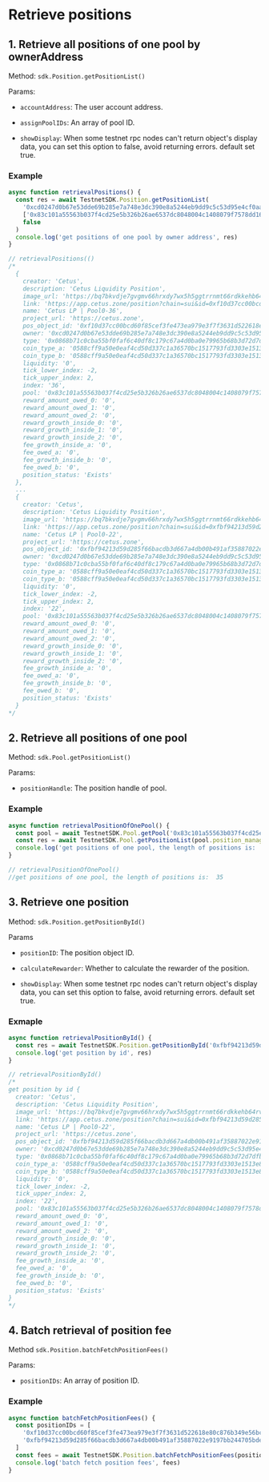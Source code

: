 # Retrieve positions

## 1. Retrieve all positions of one pool by ownerAddress

Method: `sdk.Position.getPositionList()`

Params:

  + `accountAddress`: The user account address.

  + `assignPoolIDs`: An array of pool ID.

  + `showDisplay`: When some testnet rpc nodes can't return object's display data, you can set this option to false, avoid returning errors. default set true.

### Example

```typescript
async function retrievalPositions() {
  const res = await TestnetSDK.Position.getPositionList(
    '0xcd0247d0b67e53dde69b285e7a748e3dc390e8a5244eb9dd9c5c53d95e4cf0aa',
    ['0x83c101a55563b037f4cd25e5b326b26ae6537dc8048004c1408079f7578dd160']，
    false
  )
  console.log('get positions of one pool by owner address', res)
}

// retrievalPositions(()
/*
  {
    creator: 'Cetus',
    description: 'Cetus Liquidity Position',
    image_url: 'https://bq7bkvdje7gvgmv66hrxdy7wx5h5ggtrrnmt66rdkkehb64rvz3q.arweave.net/DD4VVGknzVMyvvHjceP2v0_TGnGLWT96I1KIcPuRrnc',
    link: 'https://app.cetus.zone/position?chain=sui&id=0xf10d37cc00bcd60f85cef3fe473ea979e3f7f3631d522618e80c876b349e56bc',
    name: 'Cetus LP | Pool0-36',
    project_url: 'https://cetus.zone',
    pos_object_id: '0xf10d37cc00bcd60f85cef3fe473ea979e3f7f3631d522618e80c876b349e56bc',
    owner: '0xcd0247d0b67e53dde69b285e7a748e3dc390e8a5244eb9dd9c5c53d95e4cf0aa',
    type: '0x0868b71c0cba55bf0faf6c40df8c179c67a4d0ba0e79965b68b3d72d7dfbf666::position::Position',
    coin_type_a: '0588cff9a50e0eaf4cd50d337c1a36570bc1517793fd3303e1513e8ad4d2aa96::usdt::USDT',
    coin_type_b: '0588cff9a50e0eaf4cd50d337c1a36570bc1517793fd3303e1513e8ad4d2aa96::usdc::USDC',
    liquidity: '0',
    tick_lower_index: -2,
    tick_upper_index: 2,
    index: '36',
    pool: '0x83c101a55563b037f4cd25e5b326b26ae6537dc8048004c1408079f7578dd160',
    reward_amount_owed_0: '0',
    reward_amount_owed_1: '0',
    reward_amount_owed_2: '0',
    reward_growth_inside_0: '0',
    reward_growth_inside_1: '0',
    reward_growth_inside_2: '0',
    fee_growth_inside_a: '0',
    fee_owed_a: '0',
    fee_growth_inside_b: '0',
    fee_owed_b: '0',
    position_status: 'Exists'
  },
  ...
  {
    creator: 'Cetus',
    description: 'Cetus Liquidity Position',
    image_url: 'https://bq7bkvdje7gvgmv66hrxdy7wx5h5ggtrrnmt66rdkkehb64rvz3q.arweave.net/DD4VVGknzVMyvvHjceP2v0_TGnGLWT96I1KIcPuRrnc',
    link: 'https://app.cetus.zone/position?chain=sui&id=0xfbf94213d59d285f66bacdb3d667a4db00b491af35887022e9197bb244705bde',
    name: 'Cetus LP | Pool0-22',
    project_url: 'https://cetus.zone',
    pos_object_id: '0xfbf94213d59d285f66bacdb3d667a4db00b491af35887022e9197bb244705bde',
    owner: '0xcd0247d0b67e53dde69b285e7a748e3dc390e8a5244eb9dd9c5c53d95e4cf0aa',
    type: '0x0868b71c0cba55bf0faf6c40df8c179c67a4d0ba0e79965b68b3d72d7dfbf666::position::Position',
    coin_type_a: '0588cff9a50e0eaf4cd50d337c1a36570bc1517793fd3303e1513e8ad4d2aa96::usdt::USDT',
    coin_type_b: '0588cff9a50e0eaf4cd50d337c1a36570bc1517793fd3303e1513e8ad4d2aa96::usdc::USDC',
    liquidity: '0',
    tick_lower_index: -2,
    tick_upper_index: 2,
    index: '22',
    pool: '0x83c101a55563b037f4cd25e5b326b26ae6537dc8048004c1408079f7578dd160',
    reward_amount_owed_0: '0',
    reward_amount_owed_1: '0',
    reward_amount_owed_2: '0',
    reward_growth_inside_0: '0',
    reward_growth_inside_1: '0',
    reward_growth_inside_2: '0',
    fee_growth_inside_a: '0',
    fee_owed_a: '0',
    fee_growth_inside_b: '0',
    fee_owed_b: '0',
    position_status: 'Exists'
  }
*/
```

## 2. Retrieve all positions of one pool

Method: `sdk.Pool.getPositionList()`

Params:

  + `positionHandle`: The position handle of pool.

### Example

```typescript
async function retrievalPositionOfOnePool() {
  const pool = await TestnetSDK.Pool.getPool('0x83c101a55563b037f4cd25e5b326b26ae6537dc8048004c1408079f7578dd160')
  const res = await TestnetSDK.Pool.getPositionList(pool.position_manager.positions_handle)
  console.log('get positions of one pool, the length of positions is: ', res.length)
}

// retrievalPositionOfOnePool()
//get positions of one pool, the length of positions is:  35
```

## 3. Retrieve one position

Method: `sdk.Position.getPositionById()`

Params

  + `positionID`: The position object ID.

  + `calculateRewarder`: Whether to calculate the rewarder of the position.

  + `showDisplay`:  When some testnet rpc nodes can't return object's display data, you can set this option to false, avoid returning errors. default set true.

### Exmaple

```typescript
async function retrievalPositionById() {
  const res = await TestnetSDK.Position.getPositionById('0xfbf94213d59d285f66bacdb3d667a4db00b491af35887022e9197bb244705bde')
  console.log('get position by id', res)
}

// retrievalPositionById()
/*
get position by id {
  creator: 'Cetus',
  description: 'Cetus Liquidity Position',
  image_url: 'https://bq7bkvdje7gvgmv66hrxdy7wx5h5ggtrrnmt66rdkkehb64rvz3q.arweave.net/DD4VVGknzVMyvvHjceP2v0_TGnGLWT96I1KIcPuRrnc',
  link: 'https://app.cetus.zone/position?chain=sui&id=0xfbf94213d59d285f66bacdb3d667a4db00b491af35887022e9197bb244705bde',
  name: 'Cetus LP | Pool0-22',
  project_url: 'https://cetus.zone',
  pos_object_id: '0xfbf94213d59d285f66bacdb3d667a4db00b491af35887022e9197bb244705bde',
  owner: '0xcd0247d0b67e53dde69b285e7a748e3dc390e8a5244eb9dd9c5c53d95e4cf0aa',
  type: '0x0868b71c0cba55bf0faf6c40df8c179c67a4d0ba0e79965b68b3d72d7dfbf666::position::Position',
  coin_type_a: '0588cff9a50e0eaf4cd50d337c1a36570bc1517793fd3303e1513e8ad4d2aa96::usdt::USDT',
  coin_type_b: '0588cff9a50e0eaf4cd50d337c1a36570bc1517793fd3303e1513e8ad4d2aa96::usdc::USDC',
  liquidity: '0',
  tick_lower_index: -2,
  tick_upper_index: 2,
  index: '22',
  pool: '0x83c101a55563b037f4cd25e5b326b26ae6537dc8048004c1408079f7578dd160',
  reward_amount_owed_0: '0',
  reward_amount_owed_1: '0',
  reward_amount_owed_2: '0',
  reward_growth_inside_0: '0',
  reward_growth_inside_1: '0',
  reward_growth_inside_2: '0',
  fee_growth_inside_a: '0',
  fee_owed_a: '0',
  fee_growth_inside_b: '0',
  fee_owed_b: '0',
  position_status: 'Exists'
}
*/
```

## 4. Batch retrieval of position fee

Method `sdk.Position.batchFetchPositionFees()`

Params:

  + `positionIDs`: An array of position ID.

### Example

```typescript
async function batchFetchPositionFees() {
  const positionIDs = [
    '0xf10d37cc00bcd60f85cef3fe473ea979e3f7f3631d522618e80c876b349e56bc',
    '0xfbf94213d59d285f66bacdb3d667a4db00b491af35887022e9197bb244705bde',
  ]
  const fees = await TestnetSDK.Position.batchFetchPositionFees(positionIDs)
  console.log('batch fetch position fees', fees)
}
```
